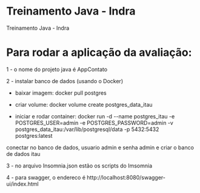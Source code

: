 # Treinamento Java - Indra
Treinamento Java - Indra

# Para rodar a aplicação da avaliação:

1 - o nome do projeto java é AppContato

2 - instalar banco de dados (usando o Docker)

 - baixar imagem:
docker pull postgres 

 - criar volume:
docker volume create postgres_data_itau

 - iniciar e rodar container:
docker run -d --name postgres_itau -e POSTGRES_USER=admin -e POSTGRES_PASSWORD=admin -v postgres_data_itau:/var/lib/postgresql/data -p 5432:5432 postgres:latest

conectar no banco de dados, usuario admin e senha admin e criar o banco de dados itau

3 - no arquivo Insomnia.json estão os scripts do Imsomnia

4 - para swagger, o endereco é http://localhost:8080/swagger-ui/index.html
    

